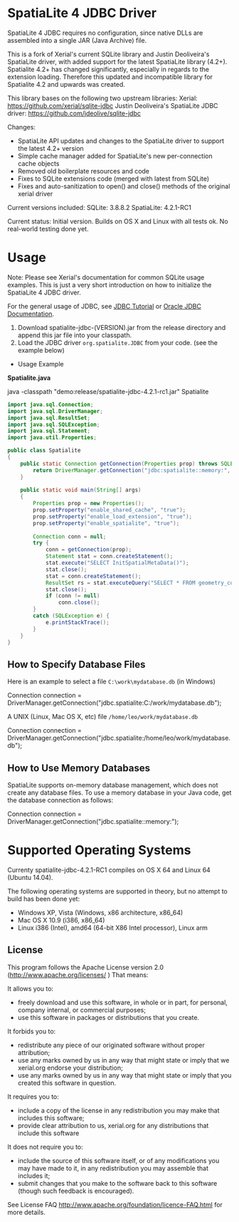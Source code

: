 SpatiaLite 4 JDBC Driver
==================

SpatiaLite 4 JDBC requires no configuration, since native DLLs are assembled into a single JAR (Java Archive) file. 

This is a fork of Xerial's current SQLite library and Justin Deoliveira's SpatiaLite driver, with added support for the latest SpatiaLite library (4.2+).
Spatialite 4.2+ has changed significantly, especially in regards to the extension loading. Therefore this updated and incompatible library for Spatialite 4.2 and upwards was created. 

This library bases on the following two upstream libraries:
Xerial: https://github.com/xerial/sqlite-jdbc
Justin Deoliveira's SpatiaLite JDBC driver: https://github.com/jdeolive/sqlite-jdbc

Changes:
- SpatiaLite API updates and changes to the SpatiaLite driver to support the latest 4.2+ version
- Simple cache manager added for SpatiaLite's new per-connection cache objects
- Removed old boilerplate resources and code
- Fixes to SQLite extensions code (merged with latest from SQLite)
- Fixes and auto-sanitization to open() and close() methods of the original xerial driver

Current versions included:
SQLite: 3.8.8.2
SpatiaLite: 4.2.1-RC1

Current status: Initial version. Builds on OS X and Linux with all tests ok. No real-world testing done yet. 

Usage
============ 

Note: Please see Xerial's documentation for common SQLite usage examples. This is just a very short introduction on how to initialize the SpatiaLite 4 JDBC driver.

For the general usage of JDBC, see [JDBC Tutorial](http://docs.oracle.com/javase/tutorial/jdbc/index.html) or [Oracle JDBC Documentation](http://www.oracle.com/technetwork/java/javase/tech/index-jsp-136101.html).

1.  Download spatialite-jdbc-(VERSION).jar from the release directory and append this jar file into your classpath. 
2.  Load the JDBC driver `org.spatialite.JDBC` from your code. (see the example below) 

* Usage Example  

**Spatialite.java**

java -classpath "demo:release/spatialite-jdbc-4.2.1-rc1.jar" Spatialite


```java
import java.sql.Connection;
import java.sql.DriverManager;
import java.sql.ResultSet;
import java.sql.SQLException;
import java.sql.Statement;
import java.util.Properties;

public class Spatialite
{
    public static Connection getConnection(Properties prop) throws SQLException {
        return DriverManager.getConnection("jdbc:spatialite::memory:", prop);
    }
    
	public static void main(String[] args) 
	{
        Properties prop = new Properties();
        prop.setProperty("enable_shared_cache", "true");
        prop.setProperty("enable_load_extension", "true");
        prop.setProperty("enable_spatialite", "true");
        
        Connection conn = null;
        try {
            conn = getConnection(prop);
            Statement stat = conn.createStatement();
            stat.execute("SELECT InitSpatialMetaData()");
            stat.close();
            stat = conn.createStatement();
            ResultSet rs = stat.executeQuery("SELECT * FROM geometry_columns");
            stat.close();
            if (conn != null)
                conn.close();
        }
        catch (SQLException e) {
            e.printStackTrace();
        }
	}
}
```    


How to Specify Database Files
-----------------------------

Here is an example to select a file `C:\work\mydatabase.db` (in Windows)

Connection connection = DriverManager.getConnection("jdbc.spatialite:C:/work/mydatabase.db");

A UNIX (Linux, Mac OS X, etc) file `/home/leo/work/mydatabase.db`

Connection connection = DriverManager.getConnection("jdbc.spatialite:/home/leo/work/mydatabase.db");


How to Use Memory Databases
---------------------------
SpatiaLite supports on-memory database management, which does not create any database files. 
To use a memory database in your Java code, get the database connection as follows:

Connection connection = DriverManager.getConnection("jdbc.spatialite::memory:");

Supported Operating Systems
===========================

Currenty spatialite-jdbc-4.2.1-RC1 compiles on OS X 64 and Linux 64 (Ubuntu 14.04). 

The following operating systems are supported in theory, but no attempt to build has been done yet:

*   Windows XP, Vista (Windows, x86 architecture, x86_64) 
*   Mac OS X 10.9 (i386, x86_64) 
*   Linux i386 (Intel), amd64 (64-bit X86 Intel processor), Linux arm

License
-------
This program follows the Apache License version 2.0 (<http://www.apache.org/licenses/> ) That means:

It allows you to:

*   freely download and use this software, in whole or in part, for personal, company internal, or commercial purposes; 
*   use this software in packages or distributions that you create. 

It forbids you to:

*   redistribute any piece of our originated software without proper attribution; 
*   use any marks owned by us in any way that might state or imply that we xerial.org endorse your distribution; 
*   use any marks owned by us in any way that might state or imply that you created this software in question. 

It requires you to:

*   include a copy of the license in any redistribution you may make that includes this software; 
*   provide clear attribution to us, xerial.org for any distributions that include this software 

It does not require you to:

*   include the source of this software itself, or of any modifications you may have 
made to it, in any redistribution you may assemble that includes it; 
*   submit changes that you make to the software back to this software (though such feedback is encouraged). 

See License FAQ <http://www.apache.org/foundation/licence-FAQ.html> for more details.

